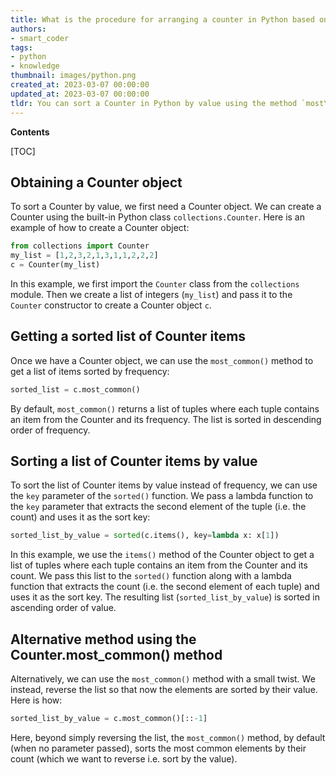 ```yaml
---
title: What is the procedure for arranging a counter in Python based on its value?
authors:
- smart_coder
tags:
- python
- knowledge
thumbnail: images/python.png
created_at: 2023-03-07 00:00:00
updated_at: 2023-03-07 00:00:00
tldr: You can sort a Counter in Python by value using the method `most\_common()` with the parameter `reverse=True`.
---
```


**Contents**

[TOC]

## Obtaining a Counter object

To sort a Counter by value, we first need a Counter object. We can create a Counter using the built-in Python class `collections.Counter`. Here is an example of how to create a Counter object:

```python
from collections import Counter
my_list = [1,2,3,2,1,3,1,1,2,2,2]
c = Counter(my_list)
```

In this example, we first import the `Counter` class from the `collections` module. Then we create a list of integers (`my_list`) and pass it to the `Counter` constructor to create a Counter object `c`. 

## Getting a sorted list of Counter items

Once we have a Counter object, we can use the `most_common()` method to get a list of items sorted by frequency:

```python
sorted_list = c.most_common()
```

By default, `most_common()` returns a list of tuples where each tuple contains an item from the Counter and its frequency. The list is sorted in descending order of frequency. 

## Sorting a list of Counter items by value

To sort the list of Counter items by value instead of frequency, we can use the `key` parameter of the `sorted()` function. We pass a lambda function to the `key` parameter that extracts the second element of the tuple (i.e. the count) and uses it as the sort key:

```python
sorted_list_by_value = sorted(c.items(), key=lambda x: x[1])
```

In this example, we use the `items()` method of the Counter object to get a list of tuples where each tuple contains an item from the Counter and its count. We pass this list to the `sorted()` function along with a lambda function that extracts the count (i.e. the second element of each tuple) and uses it as the sort key. The resulting list (`sorted_list_by_value`) is sorted in ascending order of value. 

## Alternative method using the Counter.most_common() method

Alternatively, we can use the `most_common()` method with a small twist. We instead, reverse the list so that now the elements are sorted by their value. Here is how:

```python
sorted_list_by_value = c.most_common()[::-1]
```

Here, beyond simply reversing the list, the `most_common()` method, by default (when no parameter passed), sorts the most common elements by their count (which we want to reverse i.e. sort by the value).
